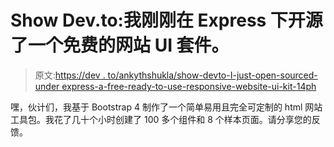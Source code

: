 # Show Dev.to:我刚刚在 Express 下开源了一个免费的网站 UI 套件。

> 原文:[https://dev . to/ankythshukla/show-devto-I-just-open-sourced-under express-a-free-ready-to-use-responsive-website-ui-kit-14ph](https://dev.to/ankythshukla/show-devto-i-just-open-sourced-underexpress---a-free-ready-to-use-responsive-website-ui-kit-14ph)

嘿，伙计们，我基于 Bootstrap 4 制作了一个简单易用且完全可定制的 html 网站工具包。我花了几十个小时创建了 100 多个组件和 8 个样本页面。请分享您的反馈。